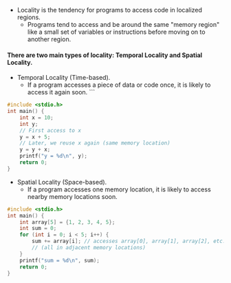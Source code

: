 - Locality is the tendency for programs to access code in localized regions.
	- Programs tend to access and be around the same "memory region" like a small set of variables or instructions before moving on to another region.
#### There are two main types of locality: Temporal Locality and Spatial Locality.
- Temporal Locality (Time-based).
	- If a program accesses a piece of data or code once, it is likely to access it again soon. ```
```C title=Temporal_Locality_Example.c
#include <stdio.h>
int main() {
    int x = 10;
    int y;
    // First access to x
    y = x + 5;
    // Later, we reuse x again (same memory location)
    y = y + x;
    printf("y = %d\n", y);
    return 0;
}
```
- Spatial Locality (Space-based).
	- If a program accesses one memory location, it is likely to access nearby memory locations soon.
```C title=Spatial_Locality_Example.c
#include <stdio.h>
int main() {
    int array[5] = {1, 2, 3, 4, 5};
    int sum = 0;
    for (int i = 0; i < 5; i++) {
        sum += array[i]; // accesses array[0], array[1], array[2], etc.
		// (all in adjacent memory locations)
    }
    printf("sum = %d\n", sum);
    return 0;
}
```